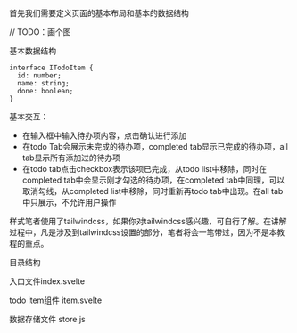 首先我们需要定义页面的基本布局和基本的数据结构

// TODO：画个图

基本数据结构

```
interface ITodoItem {
  id: number;
  name: string;
  done: boolean;
}
```

基本交互：

* 在输入框中输入待办项内容，点击确认进行添加
* 在todo Tab会展示未完成的待办项，completed tab显示已完成的待办项，all tab显示所有添加过的待办项
* 在todo tab点击checkbox表示该项已完成，从todo list中移除，同时在completed tab中会显示刚才勾选的待办项，在completed tab中同理，可以取消勾线，从completed list中移除，同时重新再todo tab中出现。在all tab中只展示，不允许用户操作


样式笔者使用了tailwindcss，如果你对tailwindcss感兴趣，可自行了解。在讲解过程中，凡是涉及到tailwindcss设置的部分，笔者将会一笔带过，因为不是本教程的重点。


目录结构

入口文件index.svelte

todo item组件 item.svelte

数据存储文件 store.js
